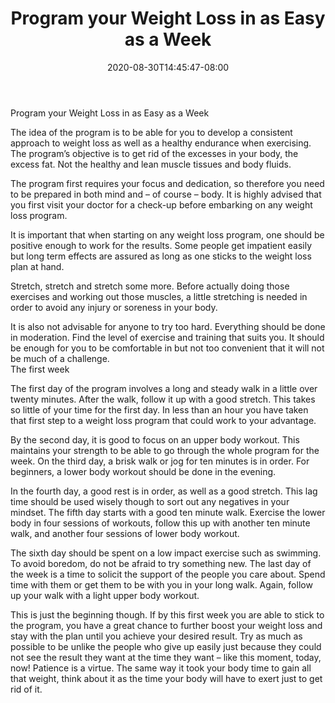 ﻿---
title: "Program your Weight Loss in as Easy as a Week"
date: 2020-08-30T14:45:47-08:00
description: "Weight Lloss Tips for Web Success"
featured_image: "/images/Weight Lloss.jpg"
tags: ["Weight Lloss"]
---

Program your Weight Loss in as Easy as a Week

The idea of the program is to be able for you to develop a consistent approach to weight loss as well as a healthy endurance when exercising.  The program’s objective is to get rid of the excesses in your body, the excess fat.  Not the healthy and lean muscle tissues and body fluids.  

The program first requires your focus and dedication, so therefore you need to be prepared in both mind and – of course – body.  It is highly advised that you first visit your doctor for a check-up before embarking on any weight loss program.  

It is important that when starting on any weight loss program, one should be positive enough to work for the results.  Some people get impatient easily but long term effects are assured as long as one sticks to the weight loss plan at hand.  

Stretch, stretch and stretch some more.  Before actually doing those exercises and working out those muscles, a little stretching is needed in order to avoid any injury or soreness in your body.

It is also not advisable for anyone to try too hard.  Everything should be done in moderation.  Find the level of exercise and training that suits you.  It should be enough for you to be comfortable in but not too convenient that it will not be much of a challenge.  
The first week

The first day of the program involves a long and steady walk in a little over twenty minutes.  After the walk, follow it up with a good stretch.  This takes so little of your time for the first day.  In less than an hour you have taken that first step to a weight loss program that could work to your advantage.

By the second day, it is good to focus on an upper body workout.  This maintains your strength to be able to go through the whole program for the week.  On the third day, a brisk walk or jog for ten minutes is in order.  For beginners, a lower body workout should be done in the evening.

In the fourth day, a good rest is in order, as well as a good stretch.  This lag time should be used wisely though to sort out any negatives in your mindset.  The fifth day starts with a good ten minute walk.  Exercise the lower body in four sessions of workouts, follow this up with another ten minute walk, and another four sessions of lower body workout.

The sixth day should be spent on a low impact exercise such as swimming.  To avoid boredom, do not be afraid to try something new.  The last day of the week is a time to solicit the support of the people you care about.  Spend time with them or get them to be with you in your long walk.  Again, follow up your walk with a light upper body workout.  

This is just the beginning though.  If by this first week you are able to stick to the program, you have a great chance to further boost your weight loss and stay with the plan until you achieve your desired result.  Try as much as possible to be unlike the people who give up easily just because they could not see the result they want at the time they want – like this moment, today, now!   Patience is a virtue.  The same way it took your body time to gain all that weight, think about it as the time your body will have to exert just to get rid of it.  


  


